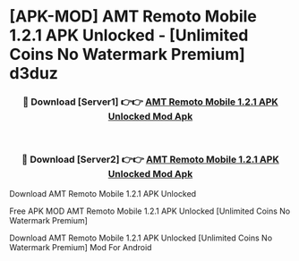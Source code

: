 # [APK-MOD] AMT Remoto Mobile 1.2.1 APK Unlocked - [Unlimited Coins No Watermark Premium] d3duz



<div align="center">
<h3>🔴 Download [Server1] 👉👉 <a href="https://momento.my/?title=AMT_Remoto_Mobile_1.2.1_APK_Unlocked">AMT Remoto Mobile 1.2.1 APK Unlocked Mod Apk</a></h3><br>

<h3>🔴 Download [Server2] 👉👉 <a href="https://momento.my/?title=AMT_Remoto_Mobile_1.2.1_APK_Unlocked">AMT Remoto Mobile 1.2.1 APK Unlocked Mod Apk</a></h3>
</div>



Download AMT Remoto Mobile 1.2.1 APK Unlocked 

Free APK MOD AMT Remoto Mobile 1.2.1 APK Unlocked [Unlimited Coins No Watermark Premium]

Download AMT Remoto Mobile 1.2.1 APK Unlocked [Unlimited Coins No Watermark Premium] Mod For Android

